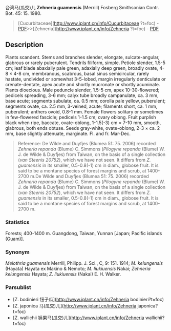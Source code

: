 台湾马(瓜交)儿 **Zehneria guamensis** (Merrill) Fosberg Smithsonian Contr. Bot. 45: 15. 1980.

> [Cucurbitaceae](http://www.iplant.cn/info/Cucurbitaceae ?t=foc) - [PDF](http://iplant.cn/foc/pdf/Cucurbitaceae.pdf)>>[Zehneria](http://www.iplant.cn/info/Zehneria ?t=foc) - [PDF](http://www.iplant.cn/foc/pdf/Zehneria.pdf)

## Description

Plants scandent. Stems and branches slender, elongate, sulcate-angular, glabrous or rarely puberulent. Tendrils filiform, simple. Petiole slender, 1.5-5 cm; leaf blade abaxially pale green, adaxially deep green, broadly ovate, 4-8 × 4-8 cm, membranous, scabrous, basal sinus semicircular, rarely hastate, undivided or somewhat 3-5-lobed, margin irregularly denticulate or crenate-dentate, apex acute and shortly mucronate or shortly acuminate. Plants dioecious. Male peduncle slender, 1.5-5 cm, apex 10-30-flowered; pedicels spreading, 3-6 mm; calyx tube broadly campanulate, ca. 3 mm, base acute; segments subulate, ca. 0.5 mm; corolla pale yellow, puberulent; segments ovate, ca. 2.5 mm, 3-veined, acute; filaments short, ca. 1 mm, puberulent; anthers ovoid, 0.8-1 mm. Female flowers solitary or sometimes in few-flowered fascicle; pedicels 1-1.5 cm; ovary oblong. Fruit purplish black when ripe, baccate, ovate-oblong, 1-1.5(-3) cm × 7-10 mm, smooth, glabrous, both ends obtuse. Seeds gray-white, ovate-oblong, 2-3 × ca. 2 mm, base slightly attenuate, marginate. Fl. and fr. Mar-Dec.

> Reference: 
> De Wilde and Duyfjes (Blumea 51: 75. 2006) recorded *Zehneria repanda* (Blume) C. Simmons (*Pilogyne repanda* (Blume) W. J. de Wilde & Duyfjes) from Taiwan, on the basis of a single collection (*van Steenis 20752*), which we have not seen. It differs from *Z. guamensis* in its smaller, 0.5-0.8(-1) cm in diam., globose fruit. It is said to be a montane species of forest margins and scrub, at 1400-2700 m.De Wilde and Duyfjes (Blumea 51: 75. 2006) recorded *Zehneria repanda* (Blume) C. Simmons (*Pilogyne repanda* (Blume) W. J. de Wilde & Duyfjes) from Taiwan, on the basis of a single collection (*van Steenis 20752*), which we have not seen. It differs from *Z. guamensis* in its smaller, 0.5-0.8(-1) cm in diam., globose fruit. It is said to be a montane species of forest margins and scrub, at 1400-2700 m.

### Statistics
Forests; 400-1400 m. Guangdong, Taiwan, Yunnan [Japan; Pacific islands (Guam)].

### Synonym
*Melothria guamensis* Merrill, Philipp. J. Sci., C, 9: 151. 1914; *M. kelungensis* (Hayata) Hayata ex Makino & Nemoto; *M. liukiuensis* Nakai; *Zehneria kelungensis* Hayata; *Z. liukiuensis* (Nakai) E. H. Walker.

### Parsublist

* [Z.  bodinieri  钮子瓜](http://www.iplant.cn/info/Zehneria bodinieri?t=foc)
* [Z.  japonica  马(瓜交)儿](http://www.iplant.cn/info/Zehneria japonica?t=foc)
* [Z.  wallichii  锤果马(瓜交)儿](http://www.iplant.cn/info/Zehneria wallichii?t=foc)
